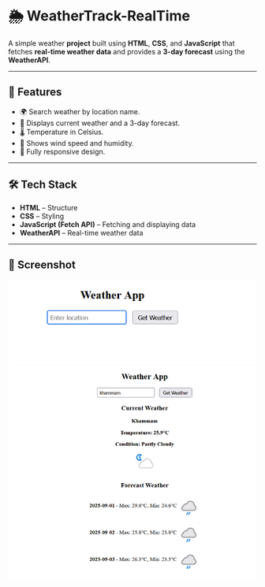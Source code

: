  # 🌦 WeatherTrack-RealTime


A simple weather **project** built using **HTML**, **CSS**, and **JavaScript** that fetches **real-time weather data** and provides a **3-day forecast** using the **WeatherAPI**.


---


## 🚀 Features
- 🌍 Search weather by location name.
- 📅 Displays current weather and a 3-day forecast.
- 🌡 Temperature in Celsius.
- 💨 Shows wind speed and humidity.
- 📱 Fully responsive design.

---

## 🛠 Tech Stack
- **HTML** – Structure
- **CSS** – Styling
- **JavaScript (Fetch API)** – Fetching and displaying data
- **WeatherAPI** – Real-time weather data

---

## 📸 Screenshot
![alt text](<Screenshot1.png>)
![alt text](<Screenshot2.png>)
